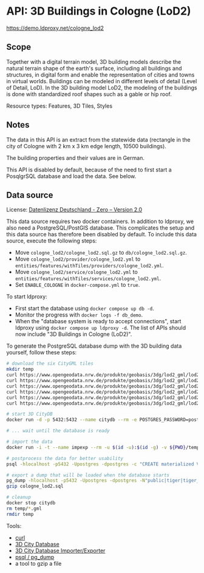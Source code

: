# API: 3D Buildings in Cologne (LoD2)

https://demo.ldproxy.net/cologne_lod2

## Scope

Together with a digital terrain model, 3D building models describe the natural terrain shape of the earth's surface, including all buildings and structures, in digital form and enable the representation of cities and towns in virtual worlds. Buildings can be modeled in different levels of detail (Level of Detail, LoD). In the 3D building model LoD2, the modeling of the buildings is done with standardized roof shapes such as a gable or hip roof.

Resource types: Features, 3D Tiles, Styles

## Notes

The data in this API is an extract from the statewide data (rectangle in the city of Cologne with 2 km x 3 km edge length, 10500 buildings).

The building properties and their values are in German.

This API is disabled by default, because of the need to first start a PosqlgrSQL database and load the data. See below.

## Data source

License: [Datenlizenz Deutschland - Zero – Version 2.0](https://www.govdata.de/dl-de/zero-2-0)

This data source requires two docker containers. In addition to ldproxy, we also need a PostgreSQL/PostGIS database. This complicates the setup and this data source has therefore been disabled by default. To include this data source, execute the following steps:

* Move `cologne_lod2/cologne_lod2.sql.gz` to `db/cologne_lod2.sql.gz`.
* Move `cologne_lod2/provider/cologne_lod2.yml` to `entities/features/withTiles/providers/cologne_lod2.yml`.
* Move `cologne_lod2/service/cologne_lod2.yml` to `entities/features/withTiles/services/cologne_lod2.yml`.
* Set `ENABLE_COLOGNE` in `docker-compose.yml` to `true`.

To start ldproxy:

* First start the database using `docker compose up db -d`.
* Monitor the progress with `docker logs -f db_demo`. 
* When the "database system is ready to accept connections", start ldproxy using `docker compose up ldproxy -d`. The list of APIs should now include "3D Buildings in Cologne (LoD2)".

To generate the PostgreSQL database dump with the 3D building data yourself, follow these steps:

```sh
# download the six CityGML tiles
mkdir temp
curl https://www.opengeodata.nrw.de/produkte/geobasis/3dg/lod2_gml/lod2_gml/LoD2_32_355_5644_1_NW.gml -o temp/LoD2_32_355_5644_1_NW.gml
curl https://www.opengeodata.nrw.de/produkte/geobasis/3dg/lod2_gml/lod2_gml/LoD2_32_355_5645_1_NW.gml -o temp/LoD2_32_355_5645_1_NW.gml
curl https://www.opengeodata.nrw.de/produkte/geobasis/3dg/lod2_gml/lod2_gml/LoD2_32_356_5644_1_NW.gml -o temp/LoD2_32_356_5644_1_NW.gml
curl https://www.opengeodata.nrw.de/produkte/geobasis/3dg/lod2_gml/lod2_gml/LoD2_32_356_5645_1_NW.gml -o temp/LoD2_32_356_5645_1_NW.gml
curl https://www.opengeodata.nrw.de/produkte/geobasis/3dg/lod2_gml/lod2_gml/LoD2_32_357_5644_1_NW.gml -o temp/LoD2_32_357_5644_1_NW.gml
curl https://www.opengeodata.nrw.de/produkte/geobasis/3dg/lod2_gml/lod2_gml/LoD2_32_357_5645_1_NW.gml -o temp/LoD2_32_357_5645_1_NW.gml

# start 3D CityDB
docker run -d -p 5432:5432 --name citydb --rm -e POSTGRES_PASSWORD=postgres -e SRID=5555 3dcitydb/3dcitydb-pg

# ... wait until the database is ready

# import the data
docker run -i -t --name impexp --rm -u $(id -u):$(id -g) -v ${PWD}/temp:/data 3dcitydb/impexp import -H host.docker.internal -P 5432 -d postgres -p postgres -u postgres /data

# postprocess the data for better usability
psql -hlocalhost -p5432 -Upostgres -dpostgres -c "CREATE materialized VIEW solid_geometry as SELECT f.id, ST_Collect(f.geom) as geom FROM (select id, (ST_Dump(A.solid_geometry)).geom as geom from surface_geometry A) as f group by id; CREATE materialized VIEW surface_geometry_multi as SELECT ts.id as id, ts.building_id as cityobject_id, st_multi(sg.geometry) as geom, replace(replace(lower(o.classname), 'building', ''), 'surface', '') as surface_type  FROM thematic_surface ts join surface_geometry sg on (ts.lod2_multi_surface_id = sg.parent_id) join objectclass o on (ts.objectclass_id = o.id) where sg.geometry is not null and ts.objectclass_id in (33,34,35,36); CREATE materialized VIEW building_address as select a.id, b.id as building_id, a.multi_point, a.street, a.house_number, a.zip_code , a.city , a.state, a.country from building b join address_to_building atb on b.id = atb.building_id join address a on atb.address_id = a.id; update building b set measured_height = (select max(b2.measured_height) from building b2 where b2.building_parent_id = b.id  group by b.id) where measured_height is null; update building b set storeys_above_ground  = (select max(b2.storeys_above_ground) from building b2 where b2.storeys_above_ground = b.id  group by b.id) where storeys_above_ground is null;"

# export a dump that will be loaded when the database starts
pg_dump -hlocalhost -p5432 -Upostgres -dpostgres -N"public|tiger|tiger_data|topology" > cologne_lod2.sql
gzip cologne_lod2.sql

# cleanup
docker stop citydb
rm temp/*.gml
rmdir temp
```

Tools:

* [curl](https://curl.se/)
* [3D City Database](https://www.3dcitydb.org/3dcitydb/3ddatabase/)
* [3D City Database Importer/Exporter](https://www.3dcitydb.org/3dcitydb/3dimpexp/)
* [psql / pg_dump](https://www.postgresql.org/)
* a tool to gzip a file
